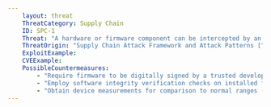 ```yaml
---
    layout: threat
    ThreatCategory: Supply Chain
    ID: SPC-1
    Threat: "A hardware or firmware component can be intercepted by an adversary while in transit between supplier and acquirer, for the purpose of substitution or manipulation. Vulnerabilities: The distribution channels are susceptible to hardware or firmware"
    ThreatOrigin: "Supply Chain Attack Framework and Attack Patterns [^142]"
    ExploitExample:
    CVEExample:
    PossibleCountermeasures:
        - "Require firmware to be digitally signed by a trusted developer and the signature verified prior to the component being integrated into a larger system"
        - "Employ software integrity verification checks on installed firmware, which can be validated against a known-good value (e.g. brute-force resistant cryptographic hash of firmware image) to detect any modification to firmware"
        - "Obtain device measurements for comparison to normal ranges (e.g., temperature, timing, EM radiation, power consumption) to detect anomalous behavior."
---
```

